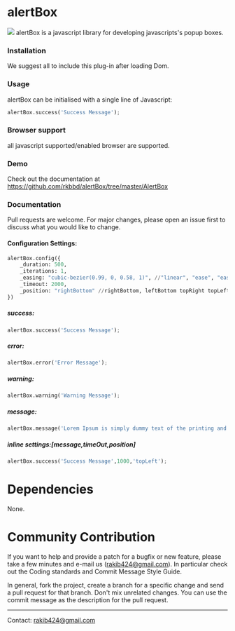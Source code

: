 # alertBox

<img src="https://coders-destination.blogspot.com/favicon.ico" />   alertBox is a javascript library for developing javascripts's popup boxes.

### Installation
We suggest all to include this plug-in after loading Dom.

### Usage
alertBox can be initialised with a single line of Javascript:

```python
alertBox.success('Success Message');
```

### Browser support
all javascript supported/enabled browser are supported.

### Demo
Check out the documentation at https://github.com/rkbbd/alertBox/tree/master/AlertBox

### Documentation
Pull requests are welcome. For major changes, please open an issue first to discuss what you would like to change.

#### Configuration Settings:
```python
alertBox.config({
    _duration: 500,
    _iterations: 1,
    _easing: "cubic-bezier(0.99, 0, 0.58, 1)", //"linear", "ease", "ease-in", "ease-out", and "ease-in-out", or a custom "cubic-bezier" value like "cubic-bezier(0.42, 0, 0.58, 1)".
    _timeout: 2000,
    _position: "rightBottom" //rightBottom, leftBottom topRight topLeft
})
```

##### success:
```python
alertBox.success('Success Message');
```
##### error:
```python
alertBox.error('Error Message');
```
##### warning:
```python
alertBox.warning('Warning Message');
```
##### message:
```python
alertBox.message('Lorem Ipsum is simply dummy text of the printing and typesetting industry');
```

##### inline settings:[message,timeOut,position]
```python
alertBox.success('Success Message',1000,'topLeft');
```

Dependencies 
==========
None.

Community Contribution
==========
If you want to help and provide a patch for a bugfix or new feature, please take a few minutes and e-mail us (rakib424@gmail.com). In particular check out the Coding standards and Commit Message Style Guide.

In general, fork the project, create a branch for a specific change and send a pull request for that branch. Don't mix unrelated changes. You can use the commit message as the description for the pull request.


------
Contact: [rakib424@gmail.com](mailto:rakib424@gmail.com)
